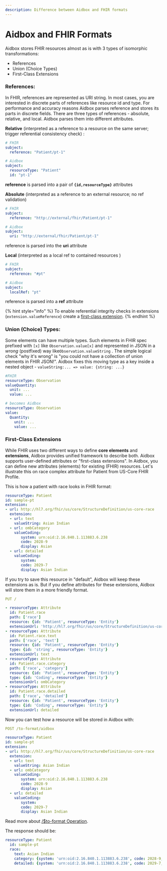 ```yaml
---
description: Difference between Aidbox and FHIR formats
---
```


# Aidbox and FHIR Formats

Aidbox stores FHIR resources almost as is with 3 types of isomorphic transformations:

* References
* Union (Choice Types)
* First-Class Extensions

### References:

In FHIR, references are represented as URI string. In most cases, you are interested in discrete parts of references like resource id and type. For performance and accuracy reasons Aidbox parses reference and stores its parts in discrete fields. There are three types of references - absolute, relative, and local. Aidbox parses them into different attributes.

**Relative** (interpreted as a reference to a resource on the same server; trigger referential consistency check) :

```yaml
# FHIR
subject:
  reference: "Patient/pt-1" 

# Aidbox
subject:
  resourceType: "Patient"
  id: "pt-1"
```

**reference** is parsed into a pair of **`{id,resourceType}`** attributes

**Absolute** (interpreted as a reference to an external resource;  no ref validation)

```yaml
# FHIR
subject:
  reference: "http://external/fhir/Patient/pt-1" 

# Aidbox
subject:
  uri: "http://external/fhir/Patient/pt-1"
```

reference is parsed into the **uri** attribute

**Local** (interpreted as a local ref to contained resources )

```yaml
# FHIR
subject:
  reference: "#pt" 

# Aidbox
subject:
  localRef: "pt"
```

reference is parsed into a **ref** attribute

{% hint style="info" %}
To enable referential integrity checks in extensions (`extension.valueReference`) create a [first-class extension](aidbox-and-fhir-formats.md#first-class-extensions).
{% endhint %}

### Union (Choice) Types:

Some elements can have multiple types. Such elements in FHIR spec prefixed with `[x]` like `Observation.value[x]` and represented in JSON in a _wrong_ (postfixed) way like`Observation.valueString` . The simple logical check "why it's wrong" is "you could not have a collection of union elements in FHIR JSON!". Aidbox fixes this moving type as a key inside a nested object - `valueString:... => value: {string: ...}`

```yaml
#FHIR
resourceType: Observation
valueQuantity:
  unit: ...
  value: ...

# becomes Aidbox
resourceType: Observation
value:
  Quantity:
    unit: ...
    value: ...
```

### First-Class Extensions

While FHIR uses two different ways to define **core elements** and **extensions**, Aidbox provides unified framework to describe both. Aidbox supports user-defined attributes or "first-class extensions". In Aidbox, you can define new attributes (elements) for existing (FHIR) resources.  Let's illustrate this on race complex attribute for Patient from US-Core FHIR Profile.

This is how a patient with race looks in FHIR format:

```yaml
resourceType: Patient
id: sample-pt
extension:
- url: http://hl7.org/fhir/us/core/StructureDefinition/us-core-race
  extension:
  - url: text
    valueString: Asian Indian
  - url: ombCategory
    valueCoding:
       system: urn:oid:2.16.840.1.113883.6.238
       code: 2028-9
       display: Asian
  - url: detailed
    valueCoding:
       system:
       code: 2029-7	
       display: Asian Indian
```

If you try to save this resource in "default", Aidbox will keep these extensions as is. But if you define attributes for these extensions, Aidbox will store them in a more friendly format.

```yaml
PUT /

- resourceType: Attribute
  id: Patient.race
  path: ['race']
  resource: {id: 'Patient', resourceType: 'Entity'}
  extensionUrl: 'http://hl7.org/fhir/us/core/StructureDefinition/us-core-race'
- resourceType: Attribute
  id: Patient.race.text
  path: ['race', 'text']
  resource: {id: 'Patient', resourceType: 'Entity'}
  type: {id: 'string', resourceType: 'Entity'}
  extensionUrl: text
- resourceType: Attribute
  id: Patient.race.category
  path: ['race', 'category']
  resource: {id: 'Patient', resourceType: 'Entity'}
  type: {id: 'Coding', resourceType: 'Entity'}
  extensionUrl: ombCategory
- resourceType: Attribute
  id: Patient.race.detailed
  path: ['race', 'detailed']
  resource: {id: 'Patient', resourceType: 'Entity'}
  type: {id: 'Coding', resourceType: 'Entity'}
  extensionUrl: detailed
```

Now you can test how a resource will be stored in Aidbox with:

```yaml
POST /to-format/aidbox

resourceType: Patient
id: sample-pt
extension:
- url: http://hl7.org/fhir/us/core/StructureDefinition/us-core-race
  extension:
  - url: text
    valueString: Asian Indian
  - url: ombCategory
    valueCoding:
       system: urn:oid:2.16.840.1.113883.6.238
       code: 2028-9
       display: Asian
  - url: detailed
    valueCoding:
       system:
       code: 2029-7	
       display: Asian Indian
```

Read more about [/$to-format Operation](../other/to-format.md).

The response should be:

```yaml
resourceType: Patient
  id: sample-pt
  race:
    text: Asian Indian
    category: {system: 'urn:oid:2.16.840.1.113883.6.238', code: 2028-9, display: Asian}
    detailed: {system: 'urn:oid:2.16.840.1.113883.6.238', code: 2029-7, display: Asian Indian}
```
